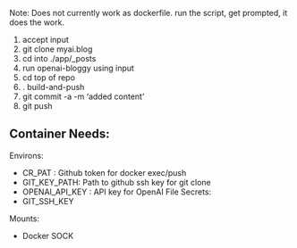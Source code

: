 Note: Does not currently work as dockerfile. run the script, get prompted, it does the work.

1. accept input
2. git clone myai.blog
3. cd into ./app/_posts
4. run openai-bloggy using input
5. cd top of repo
6. . build-and-push
7. git commit -a -m ‘added content’
8. git push

## Container Needs:
Environs:
- CR_PAT : Github token for docker exec/push
- GIT_KEY_PATH: Path to github ssh key for git clone
- OPENAI_API_KEY : API key for OpenAI
File Secrets:
- GIT_SSH_KEY

Mounts:
- Docker SOCK